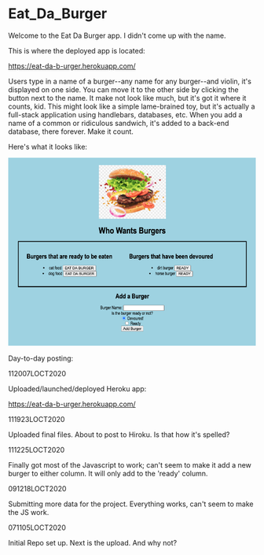 # Eat_Da_Burger 

Welcome to the Eat Da Burger app.  I didn't come up with the name.

This is where the deployed app is located:

https://eat-da-b-urger.herokuapp.com/

Users type in a name of a burger--any name for any burger--and violin, it's displayed on one side.  You can move it to the other side by clicking the button next to the name.  It make not look like much, but it's got it where it counts, kid.  This might look like a simple lame-brained toy, but it's actually a full-stack application using handlebars, databases, etc.  When you add a name of a common or ridiculous sandwich, it's added to a back-end database, there forever.  Make it count.

Here's what it looks like:

![CODE SCREENSHOT](./eatdaburger_screenshot.png)

Day-to-day posting:

112007LOCT2020

Uploaded/launched/deployed Heroku app:

https://eat-da-b-urger.herokuapp.com/

111923LOCT2020

Uploaded final files.  About to post to Hiroku.  Is that how it's spelled?

111225LOCT2020

Finally got most of the Javascript to work; can't seem to make it add a new burger to either column.  It will only add to the 'ready' column.

091218LOCT2020

Submitting more data for the project.  Everything works, can't seem to make the JS work.

071105LOCT2020

Initial Repo set up.  Next is the upload.  And why not?

